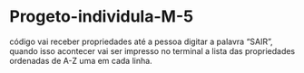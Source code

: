 # Progeto-individula-M-5
código vai receber propriedades até a pessoa digitar a palavra “SAIR”, quando isso acontecer vai ser impresso no terminal a lista das propriedades ordenadas de A-Z uma em cada linha.
